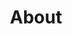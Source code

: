 ---
title: "About"
hero:
  title: "Our Company"
  background_image: "/images/bg/home-2.jpg"
content_blocks:
  - _bookshop_name: "start"
    preheading: "What we are"
    heading: "We are a dynamic team of creative people"
    text: "We provide strategic, consulting and technical expertise in multiple domains. At the same time we are focused on building & customizing LLM (large language models) in the AI/ML space."
    image_path: "/images/bg/home-7.jpg"
    button:
      text: "Get started"
      url: "/contact/"
  - _bookshop_name: "numbers"
    sections:
      - title: "Our Mission"
        text: "We want to take away a monkey off your back one at a time, so you can focus on your next endeavor."
      - title: "Our Vision"
        text: "We continue to push the excellence boundary in being identified as a trustworthy problem-solving partner."
      - title: "Our Approach"
        text: "We take time in scoping your requirements with attention to details. Your success defines ours."
  - _bookshop_name: "counter_dark"
    numbers:
      - icon: "ti-check"
        number: 100
        suffix: "+"
        text: "Projects Done"
      - icon: "ti-flag"
        number: 5
        suffix: ""
        text: "Active Projects"
      - icon: "ti-layers"
        number: 2
        suffix: "+"
        text: "Available Countries"
      - icon: "ti-medall"
        number: 500
        suffix: "+"
        text: "Staff Augmented"
  - _bookshop_name: "team"
    preheading: "Our Team"
    heading: "Key Members"
    people:
      - name: "Pradeep Macharla"
        image: "/images/team/pradeep-1.jpg"
        role: "Founder"
        linkedin: "pradeepmacharla"
      - name: "Bhagawan Gnanapa"
        image: "/images/team/bhagawan.jpg"
        role: "Founder"
        linkedin: "bhagawan-gnanapa-0b9bb93"
---